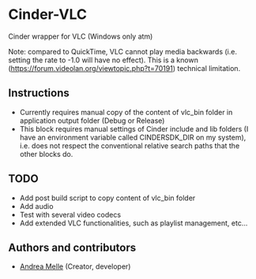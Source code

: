 # Cinder-VLC

Cinder wrapper for VLC (Windows only atm)

Note: compared to QuickTime, VLC cannot play media backwards (i.e. setting the rate to -1.0 will have no effect).
This is a known (https://forum.videolan.org/viewtopic.php?t=70191) technical limitation.

## Instructions

* Currently requires manual copy of the content of vlc_bin folder in application output folder (Debug or Release)
* This block requires manual settings of Cinder include and lib folders (I have an environment variable called CINDERSDK_DIR on my system), i.e. does not respect the conventional relative search paths that the other blocks do.

## TODO

* Add post build script to copy content of vlc_bin folder
* Add audio
* Test with several video codecs
* Add extended VLC functionalities, such as playlist management, etc...

## Authors and contributors
* [Andrea Melle](https://github.com/AndreaMelle) (Creator, developer)
